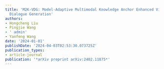 ```yaml
---
title: 'M2K-VDG: Model-Adaptive Multimodal Knowledge Anchor Enhanced Video-grounded
  Dialogue Generation'
authors:
- Hongcheng Liu
- Pingjie Wang
- ' admin'
- Yanfeng Wang
date: '2024-01-01'
publishDate: '2024-04-03T02:53:30.073725Z'
publication_types:
- article-journal
publication: '*arXiv preprint arXiv:2402.11875*'
---
```

